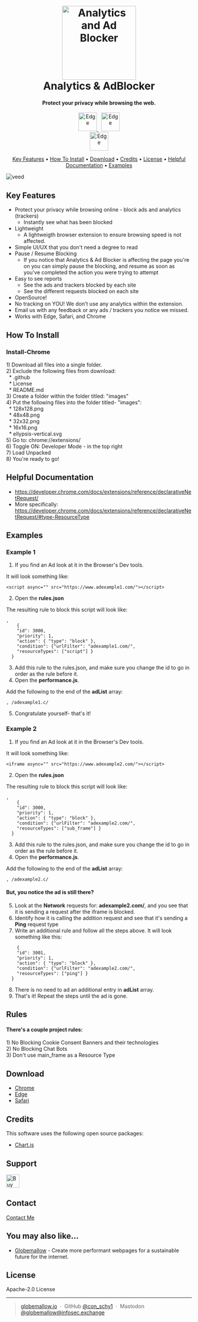 <h1 align="center">
  <br>
  <a href="https://www.globemallow.io"><img src="https://user-images.githubusercontent.com/25206214/232239552-1e012a0f-5a70-4498-be91-5cfbf739659b.jpg" alt="Analytics and Ad Blocker" width="200"></a>
  <br>
  Analytics & AdBlocker
  <br>
</h1>

<h4 align="center">Protect your privacy while browsing the web.</h4>

<p align="center">
  <a href="https://microsoftedge.microsoft.com/addons/detail/analytics-ad-blocker/aefflmbddeelichjblegdiofcnheglho">
    <img src="https://user-images.githubusercontent.com/25206214/232240901-a3a3238e-323f-4e27-b403-c3cae1b75e04.png"
         alt="Edge" width="50">
  </a>
  &nbsp;
    <a href="https://chrome.google.com/webstore/detail/analytics-ad-blocker/fapldghopmonkbgaaiinpeopokpkhbmk">
    <img src="https://user-images.githubusercontent.com/25206214/232240940-ab68afc0-2fe4-46b6-a3f0-a66002c6769d.png"
         alt="Edge" width="50">
  </a>
  <br>
  <a href="https://apps.apple.com/app/analytics-ad-blocker/id1641772773">
    <img src="https://user-images.githubusercontent.com/25206214/232240922-82009465-ade0-4882-8e7a-6176fb6fa037.png"
         alt="Edge" width="50">
  </a>
</p>

<p align="center">
  <a href="#key-features">Key Features</a> •
  <a href="#how-to-install">How To Install</a> •
  <a href="#download">Download</a> •
  <a href="#credits">Credits</a> •
  <a href="#license">License</a> •
  <a href="#helpful-documentation">Helpful Documentation</a> •
  <a href="#examples">Examples</a> 
</p>

![veed](https://user-images.githubusercontent.com/25206214/232251234-c60f33ae-774d-4d92-a257-5d07be8d2b75.gif)

## Key Features

* Protect your privacy while browsing online - block ads and analytics (trackers)
  - Instantly see what has been blocked 
* Lightweight
  - A lightweigth browser extension to ensure browsing speed is not affected.
* Simple UI/UX that you don't need a degree to read 
* Pause / Resume Blocking
  - If you notice that Analytics & Ad Blocker is affecting the page you're on you can simply pause the blocking, and resume as soon as you've completed the action you were trying to attempt
* Easy to see reports
  - See the ads and trackers blocked by each site
  - See the different requests blocked on each site
* OpenSource!
* No tracking on YOU! We don't use any analytics within the extension. 
* Email us with any feedback or any ads / trackers you notice we missed.
* Works with Edge, Safari, and Chrome

## How To Install

<h3>Install-Chrome</h3>
1) Download all files into a single folder. <br>
2) Exclude the following files from download:<br>
&nbsp; * .github <br> 
&nbsp; * License <br>
&nbsp; * README.md <br>
3) Create a folder within the folder titled: "images" <br>
4) Put the following files into the folder titled- "images":<br>
&nbsp; * 128x128.png <br> 
&nbsp; * 48x48.png <br>
&nbsp; * 32x32.png <br>
&nbsp; * 16x16.png <br>
&nbsp; * ellypsis-vertical.svg<br>
5) Go to: chrome://extensions/ <br>
6) Toggle ON: Developer Mode - in the top right <br>
7) Load Unpacked <br>
8) You're ready to go!

## Helpful Documentation 
* https://developer.chrome.com/docs/extensions/reference/declarativeNetRequest/ <br>
* More specifically: 
https://developer.chrome.com/docs/extensions/reference/declarativeNetRequest/#type-ResourceType
 

## Examples

<h3>Example 1</h3>

1) If you find an Ad look at it in the Browser's Dev tools. <br>

It will look something like:
```
<script async="" src="https://www.adexample1.com/"></script>
```

2) Open the **rules.json** <br>

The resulting rule to block this script will look like:
```
,
    {
    "id": 3000,
    "priority": 1,
    "action": { "type": "block" },
    "condition": {"urlFilter": "adexample1.com/", 
    "resourceTypes": ["script"] }
  }
```
3) Add this rule to the rules.json, and make sure you change the id to go in order as the rule before it. <br>
4) Open the **performance.js**. <br>

Add the following to the end of the **adList** array:
```
, /adexample1.c/
```
5) Congratulate yourself- that's it!

<h3>Example 2</h3>

1) If you find an Ad look at it in the Browser's Dev tools. <br>

It will look something like:
```
<iframe async="" src="https://www.adexample2.com/"></script>
```

2) Open the **rules.json** <br>

The resulting rule to block this script will look like:
```
,
    {
    "id": 3000,
    "priority": 1,
    "action": { "type": "block" },
    "condition": {"urlFilter": "adexample2.com/", 
    "resourceTypes": ["sub_frame"] }
  }
```
3) Add this rule to the rules.json, and make sure you change the id to go in order as the rule before it. <br>
4) Open the **performance.js**. <br>

Add the following to the end of the **adList** array:
```
, /adexample2.c/
```
<h4>But, you notice the ad is still there?</h4>

5) Look at the **Network** requests for: **adexample2.com/**, and you see that it is sending a request after the iframe is blocked. 
6) Identify how it is calling the addition request and see that it's sending a **Ping** request type
7) Write an additional rule and follow all the steps above. It will look something like this:
```
    {
    "id": 3001,
    "priority": 1,
    "action": { "type": "block" },
    "condition": {"urlFilter": "adexample2.com/", 
    "resourceTypes": ["ping"] }
  }
```
8) There is no need to ad an additional entry in **adList** array.
9) That's it! Repeat the steps until the ad is gone.

## Rules
<h4>There's a couple project rules:</h4>
1) No Blocking Cookie Consent Banners and their technologies  <br>
2) No Blocking Chat Bots  <br>
3) Don't use main_frame as a Resource Type

## Download

- [Chrome](https://chrome.google.com/webstore/detail/analytics-ad-blocker/fapldghopmonkbgaaiinpeopokpkhbmk)
- [Edge](https://microsoftedge.microsoft.com/addons/detail/analytics-ad-blocker/aefflmbddeelichjblegdiofcnheglho)
- [Safari](https://apps.apple.com/app/analytics-ad-blocker/id1641772773)

## Credits

This software uses the following open source packages:

- [Chart.js](https://www.chartjs.org/)

## Support

<a href='https://ko-fi.com/U6U46R9FA' target='_blank'><img height='36' style='border:0px;height:36px;' src='https://storage.ko-fi.com/cdn/kofi2.png?v=3' border='0' alt='Buy Me a Coffee at ko-fi.com' /></a>

## Contact

[Contact Me](mailto:connor@globemallow.io)

## You may also like...

- [Globemallow](https://globemallow.io/) - Create more performant webpages for a sustainable future for the internet.

## License

Apache-2.0 License

---

> [globemallow.io](https://globemallow.io/) &nbsp;&middot;&nbsp;
> GitHub [@con_schy1](https://github.com/con-schy1) &nbsp;&middot;&nbsp;
> Mastodon [@globemallow@infosec.exchange](https://infosec.exchange/@globemallow)

